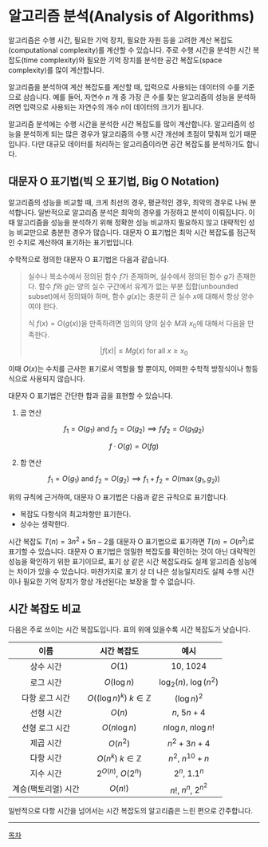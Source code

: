 # 알고리즘 분석(Analysis of Algorithms)

알고리즘은 수행 시간, 필요한 기억 장치, 필요한 자원 등을 고려한 계산 복잡도(computational complexity)를 계산할 수 있습니다. 주로 수행 시간을 분석한 시간 복잡도(time complexity)와 필요한 기억 장치를 분석한 공간 복잡도(space complexity)를 많이 계산합니다. 

알고리즘을 분석하여 계산 복잡도를 계산할 때, 입력으로 사용되는 데이터의 수를 기준으로 삼습니다. 예를 들어, 자연수 $n$ 개 중 가장 큰 수를 찾는 알고리즘의 성능을 분석하려면 입력으로 사용되는 자연수의 개수 $n$이 데이터의 크기가 됩니다.

알고리즘 분석에는 수행 시간을 분석한 시간 복잡도를 많이 계산합니다. 알고리즘의 성능을 분석하게 되는 많은 경우가 알고리즘의 수행 시간 개선에 초점이 맞춰져 있기 때문입니다. 다만 대규모 데이터를 처리하는 알고리즘이라면 공간 복잡도를 분석하기도 합니다.

## 대문자 O 표기법(빅 오 표기법, Big O Notation)

알고리즘의 성능을 비교할 때, 크게 최선의 경우, 평균적인 경우, 최악의 경우로 나눠 분석합니다. 일반적으로 알고리즘 분석은 최악의 경우를 가정하고 분석이 이뤄집니다. 이때 알고리즘을 성능을 분석하기 위해 정확한 성능 비교까지 필요하지 않고 대략적인 성능 비교만으로 충분한 경우가 많습니다. 대문자 O 표기법은 최악 시간 복잡도를 점근적인 수치로 계산하여 표기하는 표기법입니다.

수학적으로 정의한 대문자 O 표기법은 다음과 같습니다.

> 실수나 복소수에서 정의된 함수 $f$가 존재하며, 실수에서 정의된 함수 $g$가 존재한다. 함수 $f$와 $g$는 양의 실수 구간에서 유계가 없는 부분 집합(unbounded subset)에서 정의돼야 하며, 함수 $g(x)$는 충분히 큰 실수 $x$에 대해서 항상 양수여야 한다.
>
> 식 $f(x)=O(g(x))$을 만족하려면 임의의 양의 실수 $M$과 $x_0$에 대해서 다음을 만족한다.
>
> ```math 
> |f(x)| \leq Mg(x) \ \text{for all} \ x \geq x_0
> ```

이때 $O(x)$는 수치를 근사한 표기로서 역할을 할 뿐이지, 어떠한 수학적 방정식이나 항등식으로 사용되지 않습니다.

대문자 O 표기법은 간단한 합과 곱을 표현할 수 있습니다.

1. 곱 연산

```math
f_1 = O(g_1) \ \text{and} \ f_2 = O(g_2) \implies f_1 f_2 = O(g_1 g_2)
```
```math
f \cdot O(g) = O(fg)
```

2. 합 연산

```math
f_1 = O(g_1) \ \text{and} \ f_2 = O(g_2) \implies f_1 + f_2 = O(\max(g_1, g_2))
```

위의 규칙에 근거하여, 대문자 O 표기법은 다음과 같은 규칙으로 표기합니다.

- 복잡도 다항식의 최고차항만 표기한다.
- 상수는 생략한다.

시간 복잡도 $T(n) = 3n^2 + 5n - 2$를 대문자 O 표기법으로 표기하면 $T(n) = O(n^2)$로 표기할 수 있습니다. 대문자 O 표기법은 엄밀한 복잡도를 확인하는 것이 아닌 대략적인 성능을 확인하기 위한 표기이므로, 표기 상 같은 시간 복잡도라도 실제 알고리즘 성능에는 차이가 있을 수 있습니다. 마찬가지로 표기 상 더 나은 성능일지라도 실제 수행 시간이나 필요한 기억 장치가 항상 개선된다는 보장을 할 수 없습니다.

## 시간 복잡도 비교

다음은 주로 쓰이는 시간 복잡도입니다. 표의 위에 있을수록 시간 복잡도가 낮습니다.

| 이름 | 시간 복잡도 | 예시 |
|:-----:|:-----:|:-----:|
| 상수 시간 | $O(1)$ | $10$, $1024$ |
| 로그 시간 | $O(\log n)$ | $\log_2(n)$, $\log(n^2)$ |
| 다항 로그 시간 | $O((\log n)^k) \ k \in \mathbb{Z}$ | $(\log n)^2$ |
| 선형 시간 | $O(n)$ | $n$, $5n + 4$ |
| 선형 로그 시간 | $O(n \log n )$ | $n \log n$, $n \log n!$ |
| 제곱 시간 | $O(n^2)$ | $n^2 + 3n + 4$ |
| 다항 시간 | $O(n^k) \ k \in \mathbb{Z}$ | $n^2$, $n^{10} + n$ |
| 지수 시간 | $2^{O(n)}$, $O(2^n)$ | $2^n$, $1.1^n$ |
| 계승(팩토리얼) 시간 | $O(n!)$ | $n!$, $n^n$, $2^{n^2}$ |

일반적으로 다항 시간을 넘어서는 시간 복잡도의 알고리즘은 느린 편으로 간주합니다.

----

[목차](./readme.md)
